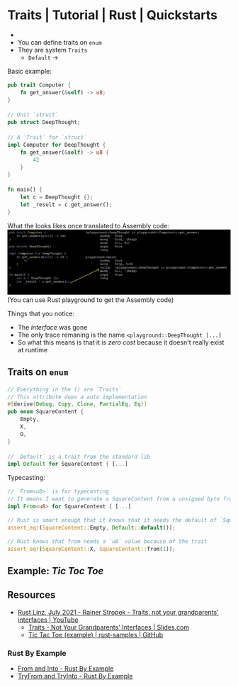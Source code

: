 # Traits | Tutorial | Rust | Quickstarts
- 
- You can define traits on `enum`
- They are system `Traits`
    - `Default` -> 

Basic example: 
```rust
pub trait Computer {
    fn get_answer(&self) -> u8;
}

// Unit `struct`
pub struct DeepThought;

// A `Trait` for `struct`
impl Computer for DeepThought {
    fn get_answer(&self) -> u8 {
        42
    }
}

fn main() {
    let c = DeepThought {};
    let _result = c.get_answer();
}
```
What the looks likes once translated to Assembly code: 
![](./assets/rust-traits-simple-example-assembly.png)
(You can use Rust playground to get the Assembly code)

Things that you notice: 
- The *interface* was gone
- The only trace remaning is the name `<playground::DeepThought [...]`
- So what this means is that it is *zero cost* because it doesn't really exist at runtime

## Traits on `enum`
```rust
// Everything in the () are `Traits`
// This attribute does a auto implementation
#[derive(Debug, Copy, Clone, PartialEq, Eq)]
pub enum SquareContent {
    Empty,
    X,
    O,
}

// `Default` is a trait from the standard lib
impl Default for SquareContent { [...]
```

Typecasting: 
```rust
// `From<u8>` is for typecasting
// It means I want to generate a SquareContent from a unsigned byte from a eight bits
impl From<u8> for SquareContent { [...]
```

```rust
// Rust is smart enough that it knows that it needs the default of `SquareContent` default value based on what is on the right.
assert_eq!(SquareContent::Empty, Default::default());
```

```rust
// Rust knows that from needs a `u8` value because of the trait
assert_eq!(SquareContent::X, SquareContent::from(1));
```

## Example: *Tic Toc Toe* 



## Resources
- [Rust Linz, July 2021 - Rainer Stropek - Traits, not your grandparents' interfaces | YouTube](https://www.youtube.com/watch?v=B0fL3WmJZsc)
    - [Traits - Not Your Grandparents' Interfaces | Slides.com](http://slides.com/rainerstropek/rust-traits/fullscreen)
    - [Tic Tac Toe (example) | rust-samples | GitHub](https://github.com/rstropek/rust-samples/tree/master/tictactoe)
### Rust By Example
- [From and Into - Rust By Example](https://doc.rust-lang.org/rust-by-example/conversion/from_into.html)
- [TryFrom and TryInto - Rust By Example](https://doc.rust-lang.org/rust-by-example/conversion/try_from_try_into.html)
